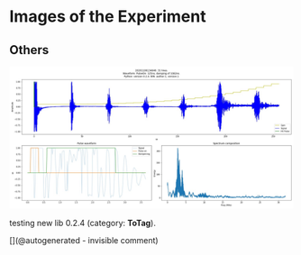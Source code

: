 # Images of the Experiment

## Others

![](/matty/20201104a/Test.jpg)

testing new lib 0.2.4 (category: __ToTag__).



[](@autogenerated - invisible comment)